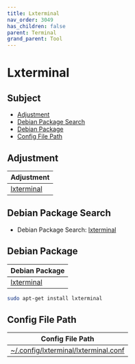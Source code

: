 ```yaml
---
title: Lxterminal
nav_order: 3049
has_children: false
parent: Terminal
grand_parent: Tool
---
```



# Lxterminal


## Subject

* [Adjustment](#adjustment)
* [Debian Package Search](#debian-package-search)
* [Debian Package](#debian-package)
* [Config File Path](#config-file-path)


## Adjustment

| Adjustment |
| --- |
| [lxterminal](https://github.com/samwhelp/debian-adjustment/tree/main/prototype/main/tool-config/part/lxterminal) |


## Debian Package Search

* Debian Package Search: [lxterminal](https://packages.debian.org/search?searchon=names&keywords=lxterminal)


## Debian Package

| Debian Package |
| --- |
| [lxterminal](https://packages.debian.org/stable/lxterminal) |

``` sh
sudo apt-get install lxterminal
```


## Config File Path

| Config File Path |
| --- |
| [~/.config/lxterminal/lxterminal.conf](https://github.com/samwhelp/debian-adjustment/blob/main/prototype/tool/lxterminal/asset/overlay/etc/skel/.config/lxterminal/lxterminal.conf) |
